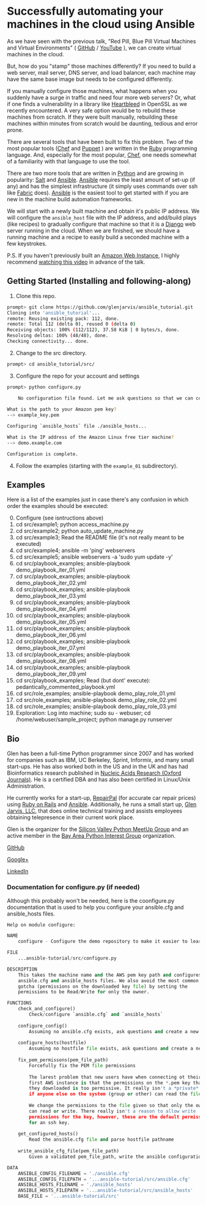 # Successfully automating your machines in the cloud using Ansible

As we have seen with the previous talk, "Red Pill, Blue Pill Virtual Machines
and Virtual Environments"
( [GitHub](https://github.com/glenjarvis/red-pill-blue-pill) /
  [YouTube](https://www.youtube.com/watch?v=xZb3cr1JrMg) ), we can create
virtual machines in the cloud.

But, how do you "stamp" those machines differently? If you need to build a web
server, mail server, DNS server, and load balancer, each machine may have the
same base image but needs to be configured differently.

If you manually configure those machines, what happens when you suddenly have a
surge in traffic and need four more web servers? Or, what if one finds a
vulnerability in a library like
[Heartbleed](http://en.wikipedia.org/wiki/Heartbleed) in OpenSSL as we recently
encountered. A very safe option would be to rebuild these machines from
scratch. If they were built manually, rebuilding these machines within minutes
from scratch would be daunting, tedious and error prone.

There are several tools that have been built to fix this problem. Two of the
most popular tools ([Chef](http://www.getchef.com/) and
[Puppet](http://puppetlabs.com/puppet/what-is-puppet) ) are written in the
[Ruby](https://www.ruby-lang.org/) programming language. And, especially for
the most popular, [Chef](http://www.getchef.com/), one needs somewhat of a
familiarity with that language to use the tool.

There are two more tools that are written in [Python](https://www.python.org/)
and are growing in popularity: [Salt](http://www.saltstack.com/) and
[Ansible](http://www.ansible.com/).  [Ansible](http://www.ansible.com/)
requires the least amount of set-up (if any) and has the simplest
infrastructure (it simply uses commands over ssh like
[Fabric](http://www.fabfile.org/) does). [Ansible](http://www.ansible.com/) is
the easiest tool to get started with if you are new in the machine build
automation frameworks.

We will start with a newly built machine and obtain it's public IP address. We
will configure the `ansible_host` file with the IP address, and add/build plays
(like recipes) to gradually configure that machine so that it is a
[Django](https://www.djangoproject.com/) web server running in the cloud. When
we are finished, we should have a running machine and a recipe to easily build
a seconded machine with a few keystrokes.

P.S. If you haven't previously built an [Amazon Web
Instance](http://aws.amazon.com/), I highly recommend [watching this
video](https://www.youtube.com/watch?v=xZb3cr1JrMg) in advance of the talk.


## Getting Started (Installing and following-along)

1. Clone this repo.
```bash
prompt> git clone https://github.com/glenjarvis/ansible_tutorial.git
Cloning into 'ansible_tutorial'...
remote: Reusing existing pack: 112, done.
remote: Total 112 (delta 0), reused 0 (delta 0)
Receiving objects: 100% (112/112), 37.58 KiB | 0 bytes/s, done.
Resolving deltas: 100% (48/48), done.
Checking connectivity... done.
```
2. Change to the src directory.
```bash
prompt> cd ansible_tutorial/src/
```
3. Configure the repo for your account and settings
```bash
prompt> python configure.py 

    No configuration file found. Let me ask questions so that we can configure.
    
What is the path to your Amazon pem key?
--> example_key.pem

Configuring `ansible_hosts` file ./ansible_hosts...

What is the IP address of the Amazon Linux free tier machine?
--> demo.example.com

Configuration is complete.
```
4. Follow the examples (starting with the `example_01` subdirectory).

## Examples

Here is a list of the examples just in case there's any confusion in which
order the examples should be executed:

0. Configure (see isntructions above)
1. cd src/example1; python access_machine.py
2. cd src/example2; python auto_update_machine.py
3. cd src/example3; Read the README file (it's not really meant to be executed)
4. cd src/example4; ansible -m 'ping' webservers
5. cd src/example5; ansible webservers -a 'sudo yum update -y'
6. cd src/playbook_examples; ansible-playbook demo_playbook_iter_01.yml
7. cd src/playbook_examples; ansible-playbook demo_playbook_iter_02.yml
8. cd src/playbook_examples; ansible-playbook demo_playbook_iter_03.yml
9. cd src/playbook_examples; ansible-playbook demo_playbook_iter_04.yml
10. cd src/playbook_examples; ansible-playbook demo_playbook_iter_05.yml
11. cd src/playbook_examples; ansible-playbook demo_playbook_iter_06.yml
12. cd src/playbook_examples; ansible-playbook demo_playbook_iter_07.yml
13. cd src/playbook_examples; ansible-playbook demo_playbook_iter_08.yml
14. cd src/playbook_examples; ansible-playbook demo_playbook_iter_09.yml
15. cd src/playbook_examples; Read (but dont' execute): pedantically_commented_playbook.yml
16. cd src/role_examples; ansible-playbook demo_play_role_01.yml
17. cd src/role_examples; ansible-playbook demo_play_role_02.yml
19. cd src/role_examples; ansible-playbook demo_play_role_03.yml
20. Exploration: Log into machine; sudo su - webuser; cd /home/webuser/sample_project; python manage.py runserver

## Bio
Glen has been a full-time Python programmer since 2007 and has worked for
companies such as IBM, UC Berkeley, Sprint, Informix, and many small start-ups.
He has also worked both in the US and in the UK and has had Bioinformatics
research published in [Nucleic Acids Research (Oxford
Journals)](http://www.ncbi.nlm.nih.gov/pmc/articles/PMC2896197/). He is a
certified DBA and has also been certified in Linux/Unix Administration.

He currently works for a start-up, [RepairPal](http://repairpal.com/) (for
accurate car repair prices) using [Ruby on Rails](http://rubyonrails.org/) and
[Ansible](http://www.ansible.com/home).  Additionally, he runs a small start
up, [Glen Jarvis, LLC](http://glenjarvis.com/), that does online technical
training and assists employees obtaining telepresence in their current work
place.

Glen is the organizer for the [Silicon Valley Python MeetUp
Group](http://www.meetup.com/silicon-valley-python/) and an active member in
the [Bay Area Python Interest Group](http://baypiggies.net/) organization.

[GitHub](https://github.com/glenjarvis/)

[Google+](https://plus.google.com/u/0/+GlenJarvis/posts)

[LinkedIn](http://www.linkedin.com/in/glenjarvis)



### Documentation for configure.py (if needed)

Although this probably won't be needed, here is the coonfigure.py documentation
that is used to help you configure your ansible.cfg and ansible_hosts files.


```python
Help on module configure:

NAME
    configure - Configure the demo repository to make it easier to learn/follow

FILE
    ...ansible-tutorial/src/configure.py

DESCRIPTION
    This takes the machine name and the AWS pem key path and configures the
    ansible.cfg and ansible_hosts files. We also avoid the most common
    gotcha (permissions on the downloaded key file) by setting the
    permissions to be Read/Write for only the owner.

FUNCTIONS
    check_and_configure()
        Check/configure `ansible.cfg` and `ansible_hosts`
    
    configure_config()
        Assuming no ansible.cfg exists, ask questions and create a new one
    
    configure_hosts(hostfile)
        Assuming no hostfile file exists, ask questions and create a new one
    
    fix_pem_permissons(pem_file_path)
        Forcefully fix the PEM file permissions
        
        The larest problem that new users have when connecting ot their
        first AWS instance is that the permissions on the *.pem key that
        they downloaded is too permissive. It really isn't a *private* key
        if anyone else on the system (group or other) can read the file.
        
        We change the permissions to the file given so that only the owner
        can read or write. There really isn't a reason to allow write
        permissions for the key, however, these are the default permissions
        for an ssh key.
    
    get_configured_hosts()
        Read the ansible.cfg file and parse hostfile pathname
    
    write_ansible_cfg_file(pem_file_path)
        Given a validated pem_file_path, write the ansible configuration file

DATA
    ANSIBLE_CONFIG_FILENAME = './ansible.cfg'
    ANSIBLE_CONFIG_FILEPATH = '...ansible-tutorial/src/ansible.cfg'
    ANSIBLE_HOSTS_FILENAME = './ansible_hosts'
    ANSIBLE_HOSTS_FILEPATH = '...ansible-tutorial/src/ansible_hosts'
    BASE_FILE = '...ansible-tutorial/src'
```

